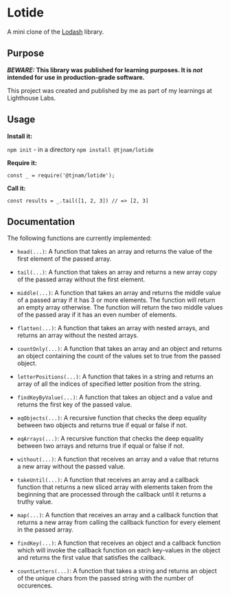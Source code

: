 # Lotide

A mini clone of the [Lodash](https://lodash.com) library.

## Purpose

**_BEWARE:_ This library was published for learning purposes. It is _not_ intended for use in production-grade software.**

This project was created and published by me as part of my learnings at Lighthouse Labs. 

## Usage

**Install it:**

`npm init` - in a directory
`npm install @tjnam/lotide`

**Require it:**

`const _ = require('@tjnam/lotide');`

**Call it:**

`const results = _.tail([1, 2, 3]) // => [2, 3]`

## Documentation

The following functions are currently implemented:

* `head(...)`: A function that takes an array and returns the value of the first element of the passed array.

* `tail(...)`: A function that takes an array and returns a new array copy of the passed array without the first element.

* `middle(...)`: A function that takes an array and returns the middle value of a passed array if it has 3 or more elements. The function will return an empty array otherwise. The function will return the two middle values of the passed aray if it has an even number of elements.

* `flatten(...)`: A function that takes an array with nested arrays, and returns an array without the nested arrays.

* `countOnly(...)`: A function that takes an array and an object and returns an object containing the count of the values set to true from the passed object.

* `letterPositions(...)`: A function that takes in a string and returns an array of all the indices of specified letter position from the string.

* `findKeyByValue(...)`: A function that takes an object and a value and returns the first key of the passed value.

* `eqObjects(...)`: A recursive function that checks the deep equality between two objects and returns true if equal or false if not.

* `eqArrays(...)`: A recursive function that checks the deep equality between two arrays and returns true if equal or false if not.

* `without(...)`: A function that receives an array and a value that returns a new array without the passed value.

* `takeUntil(...)`: A function that receives an array and a callback function that returns a new sliced array with elements taken from the beginning that are processed through the callback until it returns a truthy value.

* `map(...)`: A function that receives an array and a callback function that returns a new array from calling the callback function for every element in the passed array.

* `findKey(...)`: A function that receives an object and a callback function which will invoke the callback function on each key-values in the object and returns the first value that satisfies the callback.

* `countLetters(...)`: A function that takes a string and returns an object of the unique chars from the passed string with the number of occurences.